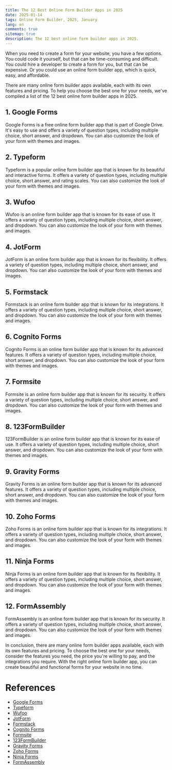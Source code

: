 ```yaml
---
title: The 12 Best Online Form Builder Apps in 2025
date: 2025-01-14
tags: Online Form Builder, 2025, January
lang: en
comments: true
sitemap: true
description: The 12 best online form builder apps in 2025.
---
```


When you need to create a form for your website, you have a few options. You could code it yourself, but that can be time-consuming and difficult. You could hire a developer to create a form for you, but that can be expensive. Or you could use an online form builder app, which is quick, easy, and affordable.

There are many online form builder apps available, each with its own features and pricing. To help you choose the best one for your needs, we've compiled a list of the 12 best online form builder apps in 2025.

## 1. Google Forms

Google Forms is a free online form builder app that is part of Google Drive. It's easy to use and offers a variety of question types, including multiple choice, short answer, and dropdown. You can also customize the look of your form with themes and images.

## 2. Typeform

Typeform is a popular online form builder app that is known for its beautiful and interactive forms. It offers a variety of question types, including multiple choice, short answer, and rating scales. You can also customize the look of your form with themes and images.

## 3. Wufoo

Wufoo is an online form builder app that is known for its ease of use. It offers a variety of question types, including multiple choice, short answer, and dropdown. You can also customize the look of your form with themes and images.

## 4. JotForm

JotForm is an online form builder app that is known for its flexibility. It offers a variety of question types, including multiple choice, short answer, and dropdown. You can also customize the look of your form with themes and images.

## 5. Formstack

Formstack is an online form builder app that is known for its integrations. It offers a variety of question types, including multiple choice, short answer, and dropdown. You can also customize the look of your form with themes and images.

## 6. Cognito Forms

Cognito Forms is an online form builder app that is known for its advanced features. It offers a variety of question types, including multiple choice, short answer, and dropdown. You can also customize the look of your form with themes and images.

## 7. Formsite

Formsite is an online form builder app that is known for its security. It offers a variety of question types, including multiple choice, short answer, and dropdown. You can also customize the look of your form with themes and images.

## 8. 123FormBuilder

123FormBuilder is an online form builder app that is known for its ease of use. It offers a variety of question types, including multiple choice, short answer, and dropdown. You can also customize the look of your form with themes and images.

## 9. Gravity Forms

Gravity Forms is an online form builder app that is known for its advanced features. It offers a variety of question types, including multiple choice, short answer, and dropdown. You can also customize the look of your form with themes and images.

## 10. Zoho Forms

Zoho Forms is an online form builder app that is known for its integrations. It offers a variety of question types, including multiple choice, short answer, and dropdown. You can also customize the look of your form with themes and images.

## 11. Ninja Forms

Ninja Forms is an online form builder app that is known for its flexibility. It offers a variety of question types, including multiple choice, short answer, and dropdown. You can also customize the look of your form with themes and images.

## 12. FormAssembly

FormAssembly is an online form builder app that is known for its security. It offers a variety of question types, including multiple choice, short answer, and dropdown. You can also customize the look of your form with themes and images.

In conclusion, there are many online form builder apps available, each with its own features and pricing. To choose the best one for your needs, consider the features you need, the price you're willing to pay, and the integrations you require. With the right online form builder app, you can create beautiful and functional forms for your website in no time.

# References

- [Google Forms](https://www.google.com/forms)
- [Typeform](https://www.typeform.com)
- [Wufoo](https://www.wufoo.com)
- [JotForm](https://www.jotform.com)
- [Formstack](https://www.formstack.com)
- [Cognito Forms](https://www.cognitoforms.com)
- [Formsite](https://www.formsite.com)
- [123FormBuilder](https://www.123formbuilder.com)
- [Gravity Forms](https://www.gravityforms.com)
- [Zoho Forms](https://www.zoho.com/forms)
- [Ninja Forms](https://ninjaforms.com)
- [FormAssembly](https://www.formassembly.com)
